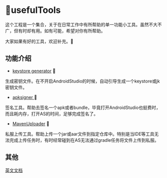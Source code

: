 #  :hammer:usefulTools

这个工程是一个集合，关于在日常工作中有所帮助的单一功能小工具。虽然不大不广，但有时却有用。如有可能，希望对你有所帮助。

大家如果有好的工具，欢迎补充。:clap:

## 功能介绍

* [keystore generator](./gen_jks.sh ) :wrench:

生成密钥文件。在不开启AndroidStudio的时候，自动引导生成一个keystore或jk密钥文件。

* [apksigner ](./apksign.sh):wrench:

签名工具。帮助去签名一个apk或者bundle，毕竟打开AndroidStudio也挺费时，而且耗内存，打开AS的时间，足够完成签名了。

* [MavenUploader](./mavenupload.sh ) :wrench:

私服上传工具。帮助上传一个jar或aar文件到指定仓库中。特别是当IDE等工具无法完成上传任务时，有时经常碰到在AS无法通过gradle任务将文件上传到私服。



## 其他

[英文文档](./README-en.md)
